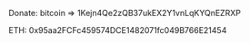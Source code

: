 Donate:
bitcoin => 1Kejn4Qe2zQB37ukEX2Y1vnLqKYQnEZRXP

ETH: 0x95aa2FCFc459574DCE1482071fc049B766E21454
